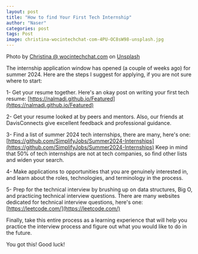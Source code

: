 ```yaml
---
layout: post
title: "How to find Your First Tech Internship"
author: "Naser"
categories: post
tags: Post
image: christina-wocintechchat-com-4PU-OC8sW98-unsplash.jpg
---
```

Photo by <a href="https://unsplash.com/@wocintechchat?utm_source=unsplash&amp;utm_medium=referral&amp;utm_content=creditCopyText">Christina @ wocintechchat.com</a> on <a href="https://unsplash.com/photos/4PU-OC8sW98?utm_source=unsplash&amp;utm_medium=referral&amp;utm_content=creditCopyText">Unsplash</a>

  

The internship application window has opened (a couple of weeks ago) for summer 2024.  Here are the steps I suggest for applying, if you are not sure where to start:

1- Get your resume together.  Here's an okay post on writing your first tech resume: [https://nalmadi.github.io/Featured](https://nalmadi.github.io/Featured)

2- Get your resume looked at by peers and mentors.  Also, our friends at DavisConnects give excellent feedback and professional guidance.

3- Find a list of summer 2024 tech internships, there are many, here's one: [https://github.com/SimplifyJobs/Summer2024-Internships](https://github.com/SimplifyJobs/Summer2024-Internships)
Keep in mind that 50% of tech internships are not at tech companies, so find other lists and widen your search.

4- Make applications to opportunities that you are genuinely interested in, and learn about the roles, technologies, and terminology in the process.

5- Prep for the technical interview by brushing up on data structures, Big O, and practicing technical interview questions.  There are many websites dedicated for technical interview questions, here's one: [https://leetcode.com/](https://leetcode.com/)

Finally, take this entire process as a learning experience that will help you practice the interview process and figure out what you would like to do in the future.

You got this!  Good luck!

